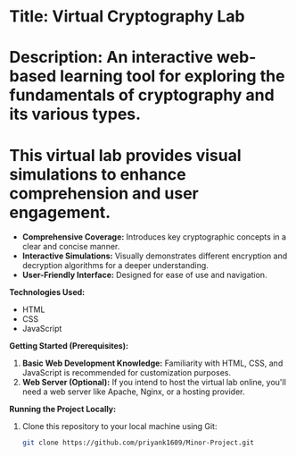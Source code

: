 # Title: Virtual Cryptography Lab

# Description: An interactive web-based learning tool for exploring the fundamentals of cryptography and its various types. 
# This virtual lab provides visual simulations to enhance comprehension and user engagement.

* **Comprehensive Coverage:** Introduces key cryptographic concepts in a clear and concise manner.
* **Interactive Simulations:** Visually demonstrates different encryption and decryption algorithms for a deeper understanding.
* **User-Friendly Interface:** Designed for ease of use and navigation.

**Technologies Used:**

* HTML
* CSS
* JavaScript

**Getting Started (Prerequisites):**

1. **Basic Web Development Knowledge:** Familiarity with HTML, CSS, and JavaScript is recommended for customization purposes.
2. **Web Server (Optional):** If you intend to host the virtual lab online, you'll need a web server like Apache, Nginx, or a hosting provider.

**Running the Project Locally:**

1. Clone this repository to your local machine using Git:

   ```bash
   git clone https://github.com/priyank1609/Minor-Project.git
